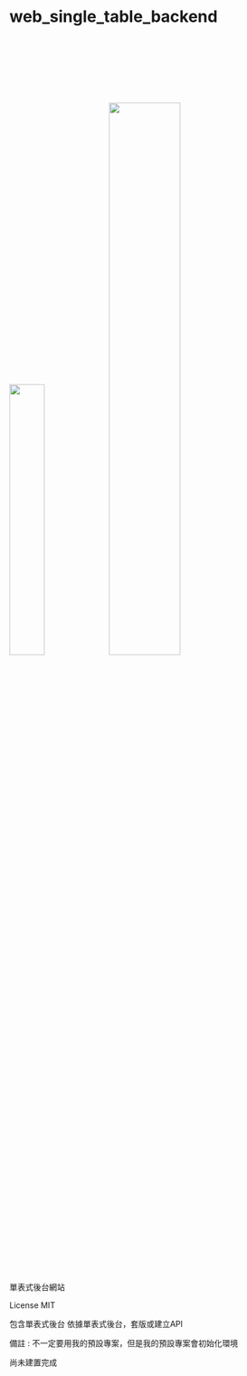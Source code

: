 # web_single_table_backend

<br>
<br>
<br>
<br>
<br>
<br>

<img src='https://github.com/hahaha0417/web_single_table_backend_demo/blob/master/laravel.png' width='35%'><img src='https://github.com/hahaha0417/web_single_table_backend_demo/blob/master/p_h_p%20framework.png' width='50%' style='margin-right=0px;'>

<br>
<br>
<br>
<br>
<br>
<br>

單表式後台網站

License MIT

包含單表式後台
依據單表式後台，套版或建立API

備註 : 不一定要用我的預設專案，但是我的預設專案會初始化環境

尚未建置完成

